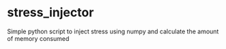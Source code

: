 # stress_injector
Simple python script to inject stress using numpy and calculate the amount of memory consumed
